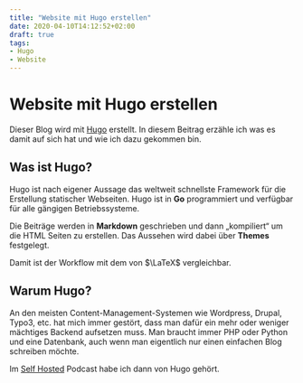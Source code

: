 ```yaml
---
title: "Website mit Hugo erstellen"
date: 2020-04-10T14:12:52+02:00
draft: true
tags:
- Hugo
- Website
---
```


# Website mit Hugo erstellen

Dieser Blog wird mit [Hugo][1] erstellt. In diesem Beitrag erzähle ich was es damit auf sich hat und wie ich dazu gekommen bin.

## Was ist Hugo?

Hugo ist nach eigener Aussage das weltweit schnellste Framework für die Erstellung statischer Webseiten.
Hugo ist in **Go** programmiert und verfügbar für alle gängigen Betriebssysteme. 

Die Beiträge werden in **Markdown** geschrieben und dann &bdquo;kompiliert&ldquo; um die HTML Seiten zu erstellen. Das Aussehen wird dabei über **Themes** festgelegt.

Damit ist der Workflow mit dem von $\LaTeX$ vergleichbar.

## Warum Hugo?

An den meisten Content-Management-Systemen wie Wordpress, Drupal, Typo3, etc. hat mich immer gestört, dass man dafür ein mehr oder weniger mächtiges Backend aufsetzen muss.
Man braucht immer PHP oder Python und eine Datenbank, auch wenn man eigentlich nur einen einfachen Blog schreiben möchte.

Im [Self Hosted][2] Podcast habe ich dann von Hugo gehört. 



[1]: https://gohugo.io/ "Hugo"
[2]: https://selfhosted.show/ "Self-Hosted Podcast"